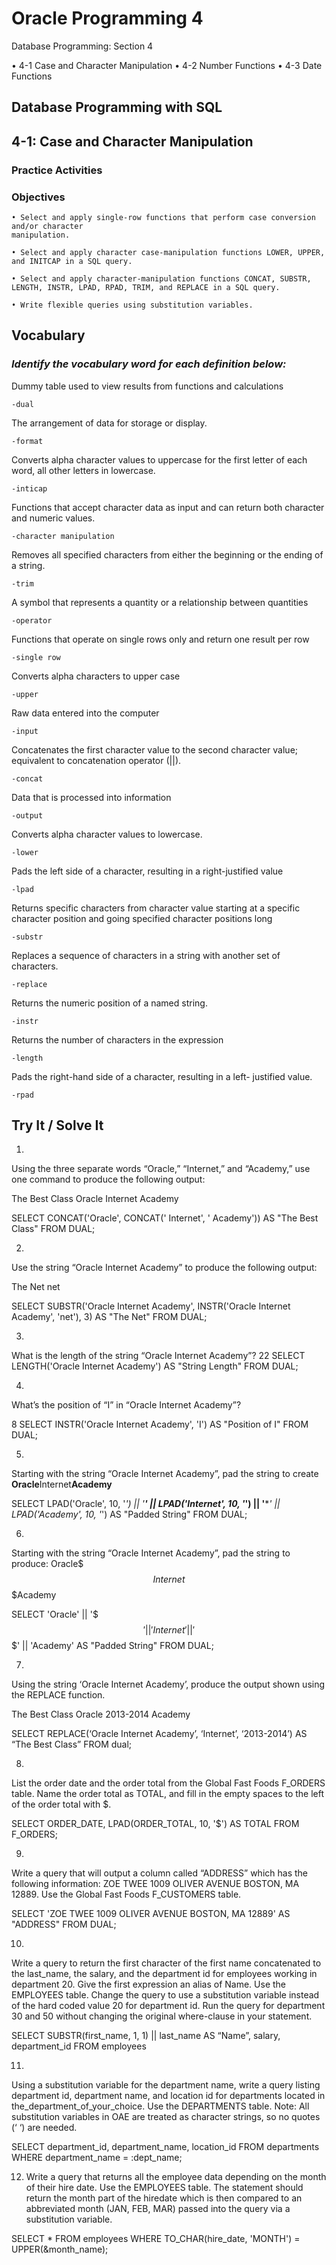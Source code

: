 # Oracle Programming 4

Database Programming: Section 4

• 4-1 Case and Character Manipulation
• 4-2 Number Functions
• 4-3 Date Functions


## Database Programming with SQL
## 4-1: Case and Character Manipulation

### Practice Activities

### Objectives
    • Select and apply single-row functions that perform case conversion and/or character
    manipulation.

    • Select and apply character case-manipulation functions LOWER, UPPER, and INITCAP in a SQL query.
    
    • Select and apply character-manipulation functions CONCAT, SUBSTR, LENGTH, INSTR, LPAD, RPAD, TRIM, and REPLACE in a SQL query.

    • Write flexible queries using substitution variables.

## Vocabulary
### *Identify the vocabulary word for each definition below:*

Dummy table used to view results from functions and calculations
    
    -dual

The arrangement of data for storage or display.
    
    -format

Converts alpha character values to uppercase for the first letter of each word, all other letters in lowercase.
    
    -inticap

Functions that accept character data as input and can return both character and numeric values.
    
    -character manipulation

Removes all specified characters from either the beginning or the ending of a string.
    
    -trim

A symbol that represents a quantity or a relationship between quantities
    
    -operator

Functions that operate on single rows only and return one result per row
    
    -single row

Converts alpha characters to upper case
    
    -upper

Raw data entered into the computer
    
    -input

Concatenates the first character value to the second character value; equivalent to concatenation operator (||).
    
    -concat

Data that is processed into information
    
    -output

Converts alpha character values to lowercase.
    
    -lower

Pads the left side of a character, resulting in a right-justified value
    
    -lpad

Returns specific characters from character value starting at a specific character position and going specified character positions long
    
    -substr

Replaces a sequence of characters in a string with another set of characters.
    
    -replace

Returns the numeric position of a named string.
    
    -instr

Returns the number of characters in the expression
    
    -length

Pads the right-hand side of a character, resulting in a left- justified value.
    
    -rpad

 
 ## Try It / Solve It
 
 1. 
 
 Using the three separate words “Oracle,” “Internet,” and
 “Academy,” use one command to produce the following output:
 
 The Best Class
 Oracle Internet Academy
 
 
 SELECT CONCAT('Oracle', CONCAT(' Internet', ' Academy')) AS "The Best Class"
 FROM DUAL;
 
 2. 
 
 Use the string “Oracle Internet Academy” to produce the following output:
 
 The Net
 net
 
 
 SELECT SUBSTR('Oracle Internet Academy', INSTR('Oracle Internet Academy', 'net'), 3) AS "The Net"
 FROM DUAL;
 
 3. 
 
 What is the length of the string “Oracle Internet Academy”?
 22
 SELECT LENGTH('Oracle Internet Academy') AS "String Length"
 FROM DUAL;
 
 4. 
 
 What’s the position of “I” in “Oracle Internet Academy”?
 
 8
 SELECT INSTR('Oracle Internet Academy', 'I') AS "Position of I"
 FROM DUAL;
 
 5. 
 
 Starting with the string “Oracle Internet Academy”, pad the string to
 create ****Oracle****Internet****Academy****
 
 SELECT LPAD('Oracle', 10, '*') || '****' || LPAD('Internet', 10, '*') || '****' || LPAD('Academy', 10, '*') AS "Padded String" FROM DUAL;
 
 6. 
 
 Starting with the string “Oracle Internet Academy”, pad the string to produce:
 Oracle$$$Internet$$$Academy
 
 SELECT 'Oracle' || '$$$' || 'Internet' || '$$$' || 'Academy' AS "Padded String" FROM DUAL;
 
 7. 
 
 Using the string ‘Oracle Internet Academy’, produce the output shown using the REPLACE
 function.
 
 The Best Class
 Oracle 2013-2014 Academy
 
 SELECT REPLACE(‘Oracle Internet Academy’, ‘Internet’, ‘2013-2014’) AS “The Best Class” FROM dual;
 
 8. 
 
 List the order date and the order total from the Global Fast Foods F_ORDERS table. Name the order total as TOTAL, and fill in the empty spaces to the left of the order total with $.
 
 SELECT ORDER_DATE, LPAD(ORDER_TOTAL, 10, '$') AS TOTAL FROM F_ORDERS;
 
 9. 
 
 Write a query that will output a column called “ADDRESS” which has the following information:
 ZOE TWEE 1009 OLIVER AVENUE BOSTON, MA 12889. Use the Global Fast Foods
 F_CUSTOMERS table.
 
 SELECT 'ZOE TWEE 1009 OLIVER AVENUE BOSTON, MA 12889' AS "ADDRESS"
 FROM DUAL;
 
 10. 
 
 Write a query to return the first character of the first name concatenated to the last_name, the salary, and the department id for employees working in department 20. Give the first expression an alias of Name. Use the EMPLOYEES table. Change the query to use a substitution variable instead of the hard coded value 20 for department id. Run the query for department 30 and 50 without changing the original where-clause in your statement.
 
 SELECT SUBSTR(first_name, 1, 1) || last_name AS “Name”, salary, department_id FROM employees
 
 11. 
 
 Using a substitution variable for the department name, write a query listing department id, department name, and location id for departments located in the_department_of_your_choice. Use the DEPARTMENTS table. Note: All substitution variables in OAE are treated as character strings, so no quotes (‘ ‘) are needed.
 
 SELECT department_id, department_name, location_id 
 FROM departments
 WHERE department_name = :dept_name;
 
 12. Write a query that returns all the employee data depending on the month of their hire date. Use the EMPLOYEES table. The statement should return the month part of the hiredate which is then compared to an abbreviated month (JAN, FEB, MAR) passed into the query via a substitution variable.
 
 SELECT *
 FROM employees
 WHERE TO_CHAR(hire_date, 'MONTH') = UPPER(&month_name);
 